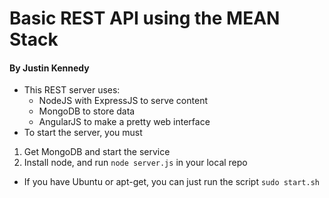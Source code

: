 # Basic REST API using the MEAN Stack
#### By Justin Kennedy

- This REST server uses:
  - NodeJS with ExpressJS to serve content
  - MongoDB to store data
  - AngularJS to make a pretty web interface
- To start the server, you must
 1. Get MongoDB and start the service
 2. Install node, and run `node server.js` in your local repo
- If you have Ubuntu or apt-get, you can just run the script `sudo start.sh`
